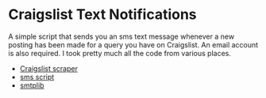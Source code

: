 # Craigslist Text Notifications
A simple script that sends you an sms text message whenever a new posting has been made for a query you have on Craigslist. An email account is also required. I took pretty much all the code from various places.


* [Craigslist scraper](https://github.com/rileypredum/East-Bay-Housing-Web-Scrape)
* [sms script](https://www.reddit.com/r/Python/comments/8gb88e/free_alternatives_to_twilio_for_sending_text/dyaguc6/?utm_source=reddit&utm_medium=web2x&context=3)
* [smtplib](https://docs.python.org/3/library/smtplib.html)

